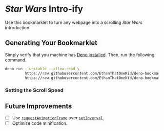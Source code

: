 # _Star Wars_ Intro-ify

Use this bookmarklet to turn any webpage into a scrolling _Star Wars_
introduction.

## Generating Your Bookmarklet

Simply verify that you machine has
[Deno installed](https://github.com/denoland/deno_install). Then, run the
following command.

```sh
deno run --unstable --allow-read \
         https://raw.githubusercontent.com/EthanThatOneKid/deno-bookmarklet/main/mod.ts \
         https://raw.githubusercontent.com/EthanThatOneKid/deno-bookmarklet/main/examples/star-wars-intro-ify/mod.ts
```

### Setting the Scroll Speed

<!-- TODO(@ethanthatonekid): Add information about setting the speed. -->

## Future Improvements

- [ ] Use
  [`requestAnimationFrame`](https://developer.mozilla.org/en-US/docs/Web/API/window/requestAnimationFrame)
  over
  [`setInverval`](https://developer.mozilla.org/en-US/docs/Web/API/WindowOrWorkerGlobalScope/setInterval).
- [ ] Optimize code minification.
